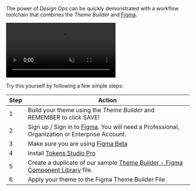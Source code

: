 The power of *Design Ops* can be quickly demonstrated with a workflow toolchain that combines the *Theme Builder* and [Figma](https://www.figma.com/design/). 

<video style="width:90% centered" controls autoplay muted>
   <source src="../../_videos/apply-theme.mp4" type="video/mp4">
</video>

Try this yourself by following a few simple steps:

| Step | Action |
| --- | --- | 
| 1 | Build your theme using the *Theme Builder* and REMEMBER to click SAVE! |
| 2 | Sign up / Sign in to [Figma](http://www.figma.com).  You will need a Professional, Organization or Enterprise Account. |
| 3 | Make sure you are using [Figma Beta](https://help.figma.com/hc/en-us/articles/4406787442711-Figma-beta-features) |
| 4 | Install [Tokens Studio Pro](https://tokens.studio/) |
| 5 | Create a duplicate of our sample [Theme Builder - Figma Component Library](https://www.figma.com/community/file/1286753516542391531/Theme-Builder) file. |
| 6 | Apply your theme to the Figma Theme Builder File | 
